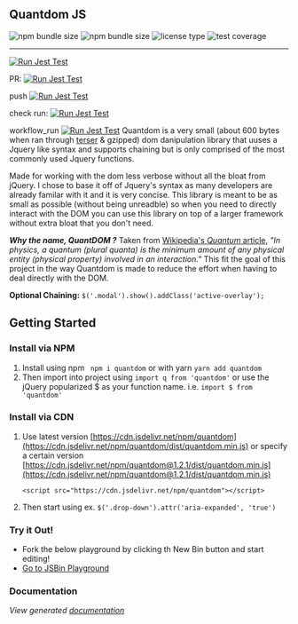 [comment]: <> (Badges from https://shields.io/ and https://badgen.net/)
[comment]: <> (JsBin Original Template - https://jsbin.com/yevusevahu/edit?html,output)
## Quantdom JS
![npm bundle size](https://img.shields.io/bundlephobia/min/quantdom?color=%234338ca&logoColor=%232a2b2c) ![npm bundle size](https://img.shields.io/bundlephobia/minzip/quantdom?color=%234338ca&label=gzipped%20size&logoColor=%232a2b2c) ![license type](https://img.shields.io/npm/l/quantdom?color=%234338ca&logoColor=%232a2b2c)
![test coverage](https://img.shields.io/badge/test%20coverage-100%25-4c51bf?style=flat&logoColor=%232a2b2c&color=%234338ca)

----
[![Run Jest Test](https://github.com/mcqua007/quantdom/actions/workflows/jest-test.yml/badge.svg?branch=master&event=status)](https://github.com/mcqua007/quantdom/actions/workflows/jest-test.yml)

PR:
[![Run Jest Test](https://github.com/mcqua007/quantdom/actions/workflows/jest-test.yml/badge.svg?branch=master&event=pull_request)](https://github.com/mcqua007/quantdom/actions/workflows/jest-test.yml)

push
[![Run Jest Test](https://github.com/mcqua007/quantdom/actions/workflows/jest-test.yml/badge.svg?branch=master&event=push)](https://github.com/mcqua007/quantdom/actions/workflows/jest-test.yml)

check run:
[![Run Jest Test](https://github.com/mcqua007/quantdom/actions/workflows/jest-test.yml/badge.svg?branch=master&event=check_run)](https://github.com/mcqua007/quantdom/actions/workflows/jest-test.yml)

workflow_run
[![Run Jest Test](https://github.com/mcqua007/quantdom/actions/workflows/jest-test.yml/badge.svg?branch=master&event=workflow_run)](https://github.com/mcqua007/quantdom/actions/workflows/jest-test.yml)
Quantdom is a very small (about 600 bytes when ran through [terser](https://www.npmjs.com/package/terser) & gzipped) dom danipulation library that uuses a Jquery like syntax and supports chaining but is only comprised of the most commonly used Jquery functions.

Made for working with the dom less verbose without all the bloat from jQuery. I chose to base it off of Jquery's syntax as many developers are already familar with it and it is very concise. This library is meant to be as small as possible (without being unreadble) so when you need to directly interact with the DOM you can use this library on top of a larger framework without extra bloat that you don't need.

***Why the name, QuantDOM ?*** 
Taken from [Wikipedia's *Quantum* article](https://en.wikipedia.org/wiki/Quantum), *"In physics, a quantum (plural quanta) is the minimum amount of any physical entity (physical property) involved in an interaction."* This fit the goal of this project in the way Quantdom is made to reduce the effort when having to deal directly with the DOM.

**Optional Chaining:** `$('.modal').show().addClass('active-overlay');`

## Getting Started

### Install via NPM
1. Install using npm ` npm i quantdom` or with yarn `yarn add quantdom`
2. Then import into project using `import q from 'quantdom'` or use the jQuery popularized $ as your function name. i.e. `import $ from 'quantdom'`

### Install via CDN

1. Use latest version [https://cdn.jsdelivr.net/npm/quantdom](https://cdn.jsdelivr.net/npm/quantdom/dist/quantdom.min.js) or specify a certain version [https://cdn.jsdelivr.net/npm/quantdom@1.2.1/dist/quantdom.min.js](https://cdn.jsdelivr.net/npm/quantdom@1.2.1/dist/quantdom.min.js)

    ```
    <script src="https://cdn.jsdelivr.net/npm/quantdom"></script>
    ```

2. Then start using ex. `$('.drop-down').attr('aria-expanded', 'true')`

### Try it Out!
- Fork the below playground by clicking th New Bin button and start editing!
- [Go to JSBin Playground](https://jsbin.com/yevusevahu/edit?html,output)
### Documentation
*View generated [documentation](docs.md)*
